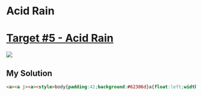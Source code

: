 # Acid Rain
#  [Target #5 - Acid Rain](https://cssbattle.dev/play/5)

![](https://cssbattle.dev/targets/5.png)


## My Solution
```HTML
<a><a j><a><style>body{padding:42;background:#62306d}a{float:left;width:100;height:200;border-radius:1in;background:linear-gradient(#0000 50%,#f7ec7d 1q)}[j]{transform:rotate(180deg)
```

[comment]: <> (## Optimized Solution)

[comment]: <> (```HTML)

[comment]: <> (<style>*{margin:75 50;background:radial-gradient&#40;circle,#eeB850 25px,0,#243D83 75px,0,transparent 125px,#243D83 125px&#41;no-repeat#6592CF}</style>)

[comment]: <> (```)

[comment]: <> (## Concept)

[comment]: <> (- Background)

[comment]: <> (- Radial-gradient)
